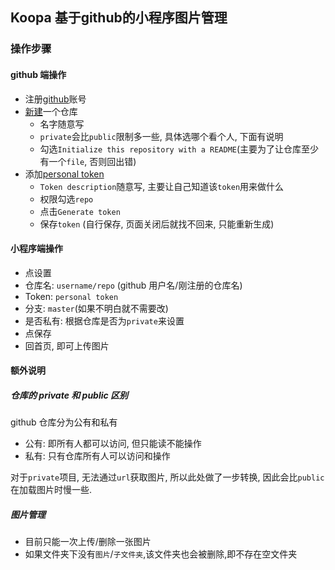 ## Koopa 基于github的小程序图片管理

### 操作步骤

#### github 端操作

- 注册[github](https://github.com/)账号
- [新建](https://github.com/new)一个仓库
  - 名字随意写
  - `private`会比`public`限制多一些, 具体选哪个看个人, 下面有说明
  - 勾选`Initialize this repository with a README`(主要为了让仓库至少有一个`file`, 否则回出错)
- 添加[personal token](https://github.com/settings/tokens/new)
  - `Token description`随意写, 主要让自己知道该`token`用来做什么
  - 权限勾选`repo`
  - 点击`Generate token`
  - 保存`token` (自行保存, 页面关闭后就找不回来, 只能重新生成)

#### 小程序端操作

- 点设置
- 仓库名: `username/repo` (github 用户名/刚注册的仓库名)
- Token: `personal token`
- 分支: `master`(如果不明白就不需要改)
- 是否私有: 根据仓库是否为`private`来设置
- 点保存
- 回首页, 即可上传图片

#### 额外说明

##### 仓库的 private 和 public 区别

github 仓库分为公有和私有

- 公有: 即所有人都可以访问, 但只能读不能操作
- 私有: 只有仓库所有人可以访问和操作

对于`private`项目, 无法通过`url`获取图片, 所以此处做了一步转换, 因此会比`public`在加载图片时慢一些.

##### 图片管理

- 目前只能一次上传/删除一张图片
- 如果文件夹下没有`图片`/`子文件夹`,该文件夹也会被删除,即不存在空文件夹
